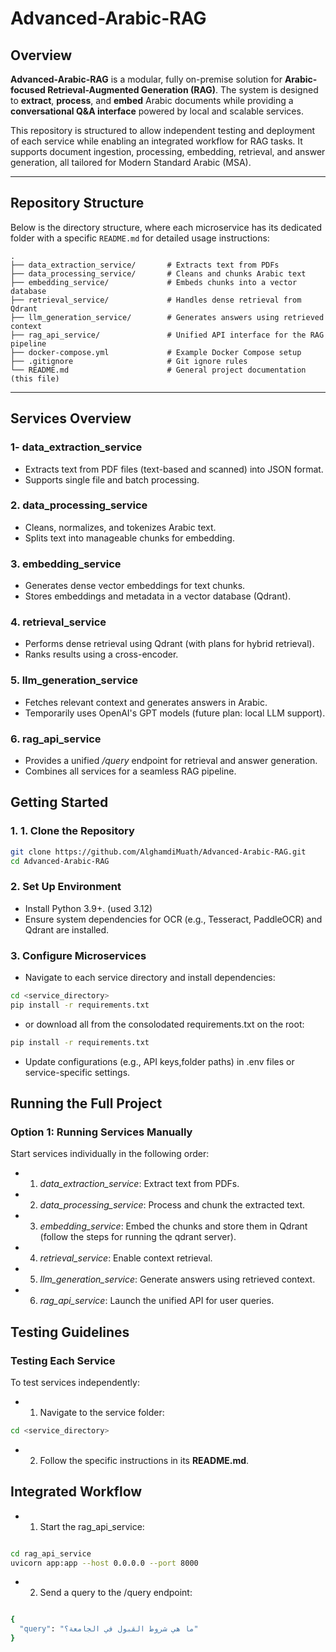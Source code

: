 # Advanced-Arabic-RAG

## Overview
**Advanced-Arabic-RAG** is a modular, fully on-premise solution for **Arabic-focused Retrieval-Augmented Generation (RAG)**. The system is designed to **extract**, **process**, and **embed** Arabic documents while providing a **conversational Q&A interface** powered by local and scalable services.

This repository is structured to allow independent testing and deployment of each service while enabling an integrated workflow for RAG tasks. It supports document ingestion, processing, embedding, retrieval, and answer generation, all tailored for Modern Standard Arabic (MSA).

---

## Repository Structure
Below is the directory structure, where each microservice has its dedicated folder with a specific `README.md` for detailed usage instructions:

```plaintext
.
├── data_extraction_service/       # Extracts text from PDFs
├── data_processing_service/       # Cleans and chunks Arabic text
├── embedding_service/             # Embeds chunks into a vector database
├── retrieval_service/             # Handles dense retrieval from Qdrant
├── llm_generation_service/        # Generates answers using retrieved context
├── rag_api_service/               # Unified API interface for the RAG pipeline
├── docker-compose.yml             # Example Docker Compose setup
├── .gitignore                     # Git ignore rules
└── README.md                      # General project documentation (this file)
```
---

## Services Overview
### 1- data_extraction_service

- Extracts text from PDF files (text-based and scanned) into JSON format.
- Supports single file and batch processing.

### 2. data_processing_service

- Cleans, normalizes, and tokenizes Arabic text.
- Splits text into manageable chunks for embedding.

### 3. embedding_service

- Generates dense vector embeddings for text chunks.
- Stores embeddings and metadata in a vector database (Qdrant).

### 4. retrieval_service

- Performs dense retrieval using Qdrant (with plans for hybrid retrieval).
- Ranks results using a cross-encoder.

### 5. llm_generation_service

- Fetches relevant context and generates answers in Arabic.
- Temporarily uses OpenAI's GPT models (future plan: local LLM support).

### 6. rag_api_service

- Provides a unified _/query_ endpoint for retrieval and answer generation.
- Combines all services for a seamless RAG pipeline.

## Getting Started
### 1. 1. Clone the Repository
```bash
git clone https://github.com/AlghamdiMuath/Advanced-Arabic-RAG.git
cd Advanced-Arabic-RAG
```
### 2. Set Up Environment
- Install Python 3.9+. (used 3.12)
- Ensure system dependencies for OCR (e.g., Tesseract, PaddleOCR) and Qdrant are installed.

### 3. Configure Microservices
- Navigate to each service directory and install dependencies:
```bash
cd <service_directory>
pip install -r requirements.txt
```
- or download all from the consolodated requirements.txt on the root:
```bash
pip install -r requirements.txt
```
- Update configurations (e.g., API keys,folder paths) in .env files or service-specific settings.

## Running the Full Project
### Option 1: Running Services Manually
Start services individually in the following order:

- 1. _data_extraction_service_: Extract text from PDFs.
- 2. _data_processing_service_: Process and chunk the extracted text.
- 3. _embedding_service_: Embed the chunks and store them in Qdrant (follow the steps for running the qdrant server).
- 4. _retrieval_service_: Enable context retrieval.
- 5. _llm_generation_service_: Generate answers using retrieved context.
- 6. _rag_api_service_: Launch the unified API for user queries.

## Testing Guidelines
### Testing Each Service
To test services independently:
- 1. Navigate to the service folder:
```bash
cd <service_directory>
```
- 2. Follow the specific instructions in its **README.md**.

## Integrated Workflow
- 1. Start the rag_api_service:
```bash

cd rag_api_service
uvicorn app:app --host 0.0.0.0 --port 8000
```

- 2. Send a query to the /query endpoint:
```bash

{
  "query": "ما هي شروط القبول في الجامعة؟"
}
```
